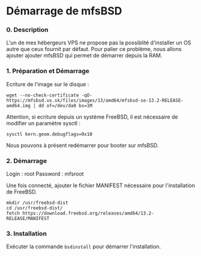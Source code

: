 Démarrage de mfsBSD
===


### 0. Description

L'un de mes hébergeurs VPS ne propose pas la possiblité d'installer un OS autre que ceux fournit par défaut.
Pour palier ce problème, nous allons ajouter ajouter mfsBSD qui permet de démarrer depuis la RAM.

### 1. Préparation et Démarrage

Ecriture de l'image sur le disque :

```shell
wget --no-check-certificate -qO- https://mfsbsd.vx.sk/files/images/13/amd64/mfsbsd-se-13.2-RELEASE-amd64.img | dd of=/dev/da0 bs=1M
```

Attention, si ecriture depuis un système FreeBSD, il est nécessaire de modifier un paramètre sysctl :

```shell
sysctl kern.geom.debugflags=0x10
```

Nous pouvons à présent redémarrer pour booter sur mfsBSD.

### 2. Démarrage

Login : root
Password : mfsroot

Une fois connecté, ajouter le fichier MANIFEST nécessaire pour l'installation de FreeBSD.

```shell
mkdir /usr/freebsd-dist
cd /usr/freebsd-dist/
fetch https://download.freebsd.org/releases/amd64/13.2-RELEASE/MANIFEST
```

### 3. Installation

Exécuter la commande `bsdinstall` pour démarrer l'installation.
